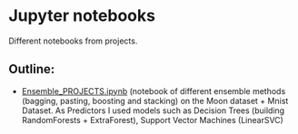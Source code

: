 # Jupyter notebooks
Different notebooks from projects.


## Outline:
- [Ensemble_PROJECTS.ipynb](https://github.com/andrey-09/notebooks/blob/55eb2a6fb2307af322e946fdf95de6a541e20c92/Ensemble_PROJECTS.ipynb) (notebook of different ensemble methods (bagging, pasting, boosting and stacking) on the Moon dataset + Mnist Dataset. As Predictors I used models such as Decision Trees (building RandomForests + ExtraForest), Support Vector Machines (LinearSVC) 
